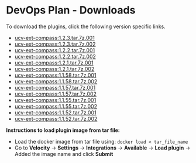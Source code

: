 
# DevOps Plan - Downloads

To download the plugins, click the following version specific links.

- [ucv-ext-compass:1.2.3.tar.7z.001](https://raw.githubusercontent.com/UrbanCode/IBM-UCV-PLUGINS/main/files/ucv-ext-compass/ucv-ext-compass%3A1.2.3.tar.7z.001)
- [ucv-ext-compass:1.2.3.tar.7z.002](https://raw.githubusercontent.com/UrbanCode/IBM-UCV-PLUGINS/main/files/ucv-ext-compass/ucv-ext-compass%3A1.2.3.tar.7z.002)
- [ucv-ext-compass:1.2.2.tar.7z.001](https://raw.githubusercontent.com/UrbanCode/IBM-UCV-PLUGINS/main/files/ucv-ext-compass/ucv-ext-compass%3A1.2.2.tar.7z.001)
- [ucv-ext-compass:1.2.2.tar.7z.002](https://raw.githubusercontent.com/UrbanCode/IBM-UCV-PLUGINS/main/files/ucv-ext-compass/ucv-ext-compass%3A1.2.2.tar.7z.002)
- [ucv-ext-compass:1.2.1.tar.7z.001](https://raw.githubusercontent.com/UrbanCode/IBM-UCV-PLUGINS/main/files/ucv-ext-compass/ucv-ext-compass%3A1.2.1.tar.7z.001)
- [ucv-ext-compass:1.2.1.tar.7z.002](https://raw.githubusercontent.com/UrbanCode/IBM-UCV-PLUGINS/main/files/ucv-ext-compass/ucv-ext-compass%3A1.2.1.tar.7z.002)
- [ucv-ext-compass:1.1.58.tar.7z.001](https://raw.githubusercontent.com/UrbanCode/IBM-UCV-PLUGINS/main/files/ucv-ext-compass/ucv-ext-compass%3A1.1.58.tar.7z.001)
- [ucv-ext-compass:1.1.58.tar.7z.002](https://raw.githubusercontent.com/UrbanCode/IBM-UCV-PLUGINS/main/files/ucv-ext-compass/ucv-ext-compass%3A1.1.58.tar.7z.002)
- [ucv-ext-compass:1.1.57.tar.7z.001](https://raw.githubusercontent.com/UrbanCode/IBM-UCV-PLUGINS/main/files/ucv-ext-compass/ucv-ext-compass%3A1.1.57.tar.7z.001)
- [ucv-ext-compass:1.1.57.tar.7z.002](https://raw.githubusercontent.com/UrbanCode/IBM-UCV-PLUGINS/main/files/ucv-ext-compass/ucv-ext-compass%3A1.1.57.tar.7z.002)
- [ucv-ext-compass:1.1.55.tar.7z.001](https://raw.githubusercontent.com/UrbanCode/IBM-UCV-PLUGINS/main/files/ucv-ext-compass/ucv-ext-compass%3A1.1.55.tar.7z.001)
- [ucv-ext-compass:1.1.55.tar.7z.002](https://raw.githubusercontent.com/UrbanCode/IBM-UCV-PLUGINS/main/files/ucv-ext-compass/ucv-ext-compass%3A1.1.55.tar.7z.002)
- [ucv-ext-compass:1.1.52.tar.7z.001](https://raw.githubusercontent.com/UrbanCode/IBM-UCV-PLUGINS/main/files/ucv-ext-compass/ucv-ext-compass%3A1.1.52.tar.7z.001)
- [ucv-ext-compass:1.1.52.tar.7z.002](https://raw.githubusercontent.com/UrbanCode/IBM-UCV-PLUGINS/main/files/ucv-ext-compass/ucv-ext-compass%3A1.1.52.tar.7z.002)

**Instructions to load plugin image from tar file:**
- Load the docker image from tar file using: ```docker load < tar_file_name```
- Go to **Velocity** -> **Settings** -> **Integrations** -> **Available** -> **Load plugin** -> Added the image name and click **Submit**
